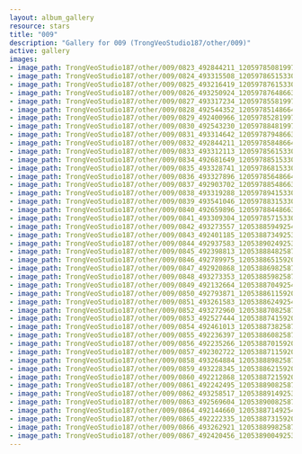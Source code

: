 ```yaml
---
layout: album_gallery
resource: stars
title: "009"
description: "Gallery for 009 (TrongVeoStudio187/other/009)"
active: gallery
images:
- image_path: TrongVeoStudio187/other/009/0823_492844211_1205978508199754_8599722673314494860_n.jpg
- image_path: TrongVeoStudio187/other/009/0824_493315508_1205978651533073_8572899928379349100_n.jpg
- image_path: TrongVeoStudio187/other/009/0825_493216419_1205978761533062_8483290970149004610_n.jpg
- image_path: TrongVeoStudio187/other/009/0826_493250924_1205978764866395_1552168092750841298_n.jpg
- image_path: TrongVeoStudio187/other/009/0827_493317234_1205978558199749_8465792492611358646_n.jpg
- image_path: TrongVeoStudio187/other/009/0828_492544352_1205978514866420_7959224175125855460_n.jpg
- image_path: TrongVeoStudio187/other/009/0829_492400966_1205978528199752_8964889475843790691_n.jpg
- image_path: TrongVeoStudio187/other/009/0830_492543230_1205978848199720_9208238485821398264_n.jpg
- image_path: TrongVeoStudio187/other/009/0831_493314642_1205978794866392_610786550293221061_n.jpg
- image_path: TrongVeoStudio187/other/009/0832_492844211_1205978584866413_5401584367294335888_n.jpg
- image_path: TrongVeoStudio187/other/009/0833_493312113_1205978561533082_5133900804572321199_n.jpg
- image_path: TrongVeoStudio187/other/009/0834_492681649_1205978851533053_3237450430179549164_n.jpg
- image_path: TrongVeoStudio187/other/009/0835_493328741_1205978681533070_3900355899987069209_n.jpg
- image_path: TrongVeoStudio187/other/009/0836_493327896_1205978564866415_6520690287932591426_n.jpg
- image_path: TrongVeoStudio187/other/009/0837_492903702_1205978854866386_8667237844692850386_n.jpg
- image_path: TrongVeoStudio187/other/009/0838_493319288_1205978941533044_4707214827087324127_n.jpg
- image_path: TrongVeoStudio187/other/009/0839_493541046_1205978831533055_8077285928591176398_n.jpg
- image_path: TrongVeoStudio187/other/009/0840_492659896_1205978844866387_3467746458158280282_n.jpg
- image_path: TrongVeoStudio187/other/009/0841_493309304_1205978571533081_2197176274404700261_n.jpg
- image_path: TrongVeoStudio187/other/009/0842_493273557_1205388594925412_2871452961817086403_n.jpg
- image_path: TrongVeoStudio187/other/009/0843_492401185_1205388734925398_1060388529316586643_n.jpg
- image_path: TrongVeoStudio187/other/009/0844_492937583_1205389024925369_7829275410525927905_n.jpg
- image_path: TrongVeoStudio187/other/009/0845_492398813_1205388848258720_8408760999282196361_n.jpg
- image_path: TrongVeoStudio187/other/009/0846_492789975_1205388651592073_8939724508822211914_n.jpg
- image_path: TrongVeoStudio187/other/009/0847_492920868_1205388698258735_3846643587490173322_n.jpg
- image_path: TrongVeoStudio187/other/009/0848_493273353_1205388598258745_2370651273889459804_n.jpg
- image_path: TrongVeoStudio187/other/009/0849_492132664_1205388704925401_843642935104337094_n.jpg
- image_path: TrongVeoStudio187/other/009/0850_492793871_1205388611592077_6297678347130822651_n.jpg
- image_path: TrongVeoStudio187/other/009/0851_493261583_1205388624925409_341875277600198908_n.jpg
- image_path: TrongVeoStudio187/other/009/0852_493272960_1205388708258734_5986937233415125320_n.jpg
- image_path: TrongVeoStudio187/other/009/0853_492527444_1205388741592064_4938650431057770811_n.jpg
- image_path: TrongVeoStudio187/other/009/0854_492461013_1205388738258731_5047879062133181320_n.jpg
- image_path: TrongVeoStudio187/other/009/0855_492236397_1205388608258744_1771773935352360038_n.jpg
- image_path: TrongVeoStudio187/other/009/0856_492235266_1205388701592068_7022746142674124923_n.jpg
- image_path: TrongVeoStudio187/other/009/0857_492302722_1205388711592067_1124298808818130209_n.jpg
- image_path: TrongVeoStudio187/other/009/0858_493264884_1205388898258715_7163540140565993716_n.jpg
- image_path: TrongVeoStudio187/other/009/0859_493228345_1205388621592076_7719645100039143290_n.jpg
- image_path: TrongVeoStudio187/other/009/0860_492212868_1205388721592066_8980002367269902542_n.jpg
- image_path: TrongVeoStudio187/other/009/0861_492242495_1205388908258714_2939435622788025153_n.jpg
- image_path: TrongVeoStudio187/other/009/0862_493258517_1205388914925380_9046872038787280103_n.jpg
- image_path: TrongVeoStudio187/other/009/0863_492569604_1205389008258704_6836089198608097899_n.jpg
- image_path: TrongVeoStudio187/other/009/0864_492144660_1205388714925400_6815649869807470723_n.jpg
- image_path: TrongVeoStudio187/other/009/0865_492222335_1205388731592065_7369416695643685722_n.jpg
- image_path: TrongVeoStudio187/other/009/0866_493262921_1205388998258705_5899404013835426818_n.jpg
- image_path: TrongVeoStudio187/other/009/0867_492420456_1205389004925371_5971397774960395937_n.jpg
---
```

